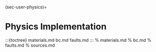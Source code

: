 (sec-user-physics)=
# Physics Implementation

:::{toctree}
materials.md
bc.md
faults.md
:::
% materials.md
% bc.md
% faults.md
% sources.md
